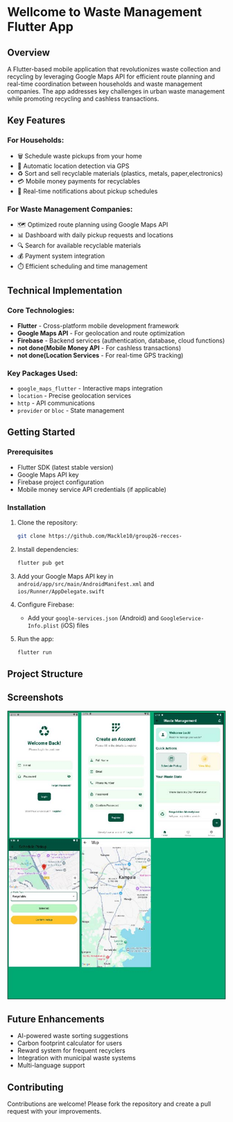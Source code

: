 # Wellcome to Waste Management Flutter App

## Overview
A Flutter-based mobile application that revolutionizes waste collection and recycling by leveraging Google Maps API for efficient route planning and real-time coordination between households and waste management companies. The app addresses key challenges in urban waste management while promoting recycling and cashless transactions.

## Key Features

### For Households:
- 🗑️ Schedule waste pickups from your home
- 📍 Automatic location detection via GPS
- ♻️ Sort and sell recyclable materials (plastics, metals, paper,electronics)
- 💳 Mobile money payments for recyclables
- 🔔 Real-time notifications about pickup schedules

### For Waste Management Companies:
- 🗺️ Optimized route planning using Google Maps API
- 📊 Dashboard with daily pickup requests and locations
- 🔍 Search for available recyclable materials
- 💰 Payment system integration
- ⏱️ Efficient scheduling and time management

## Technical Implementation

### Core Technologies:
- **Flutter** - Cross-platform mobile development framework
- **Google Maps API** - For geolocation and route optimization
- **Firebase** - Backend services (authentication, database, cloud functions)
- **not done(Mobile Money API** - For cashless transactions)
- **not done(Location Services** - For real-time GPS tracking)

### Key Packages Used:
- `google_maps_flutter` - Interactive maps integration
- `location` - Precise geolocation services
- `http` - API communications
- `provider` or `bloc` - State management


## Getting Started

### Prerequisites
- Flutter SDK (latest stable version)
- Google Maps API key
- Firebase project configuration
- Mobile money service API credentials (if applicable)

### Installation
1. Clone the repository:
   ```bash
   git clone https://github.com/Mackle10/group26-recces-
   ```
2. Install dependencies:
   ```bash
   flutter pub get
   ```
3. Add your Google Maps API key in `android/app/src/main/AndroidManifest.xml` and `ios/Runner/AppDelegate.swift`

4. Configure Firebase:
   - Add your `google-services.json` (Android) and `GoogleService-Info.plist` (iOS) files

5. Run the app:
   ```bash
   flutter run
   ```

## Project Structure


## Screenshots
![image alt](https://github.com/Mackle10/group26-recces-/blob/cd82b10f198e6ac86d4aefc2b55740d01ece28cf/Screenshots.jpg)


## Future Enhancements
- AI-powered waste sorting suggestions
- Carbon footprint calculator for users
- Reward system for frequent recyclers
- Integration with municipal waste systems
- Multi-language support

## Contributing
Contributions are welcome! Please fork the repository and create a pull request with your improvements.

